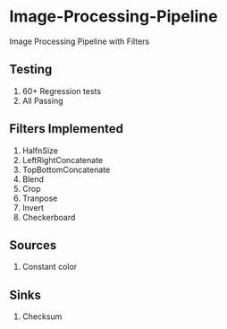 # Image-Processing-Pipeline
Image Processing Pipeline with Filters

## Testing
1. 60+ Regression tests
2. All Passing


## Filters Implemented
1. HalfnSize
2. LeftRightConcatenate
3. TopBottomConcatenate
4. Blend
5. Crop
6. Tranpose
7. Invert
8. Checkerboard


## Sources
1. Constant color


## Sinks
1. Checksum
